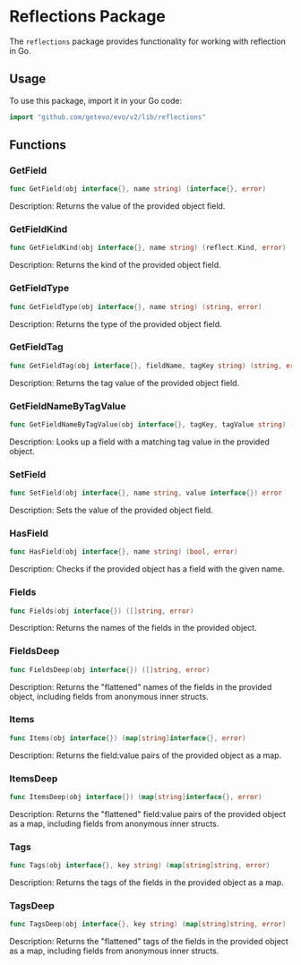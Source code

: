 # Reflections Package

The `reflections` package provides functionality for working with reflection in Go.

## Usage
To use this package, import it in your Go code:
```go
import "github.com/getevo/evo/v2/lib/reflections"
```

## Functions

### GetField

```go
func GetField(obj interface{}, name string) (interface{}, error)
```
Description: Returns the value of the provided object field.


### GetFieldKind
```go
func GetFieldKind(obj interface{}, name string) (reflect.Kind, error)
```
Description: Returns the kind of the provided object field.


### GetFieldType
```go
func GetFieldType(obj interface{}, name string) (string, error)
```
Description: Returns the type of the provided object field.

### GetFieldTag
```go
func GetFieldTag(obj interface{}, fieldName, tagKey string) (string, error)
```
Description: Returns the tag value of the provided object field.

### GetFieldNameByTagValue
```go
func GetFieldNameByTagValue(obj interface{}, tagKey, tagValue string) (string, error)
```
Description: Looks up a field with a matching tag value in the provided object.

### SetField
```go
func SetField(obj interface{}, name string, value interface{}) error
```
Description: Sets the value of the provided object field.

### HasField
```go
func HasField(obj interface{}, name string) (bool, error)
```
Description: Checks if the provided object has a field with the given name.


### Fields
```go
func Fields(obj interface{}) ([]string, error)
```
Description: Returns the names of the fields in the provided object.

### FieldsDeep
```go
func FieldsDeep(obj interface{}) ([]string, error)
```
Description: Returns the "flattened" names of the fields in the provided object, including fields from anonymous inner structs.

### Items
```go
func Items(obj interface{}) (map[string]interface{}, error)
```
Description: Returns the field:value pairs of the provided object as a map.

### ItemsDeep
```go
func ItemsDeep(obj interface{}) (map[string]interface{}, error)
```
Description: Returns the "flattened" field:value pairs of the provided object as a map, including fields from anonymous inner structs.

### Tags
```go
func Tags(obj interface{}, key string) (map[string]string, error)
```
Description: Returns the tags of the fields in the provided object as a map.

### TagsDeep
```go
func TagsDeep(obj interface{}, key string) (map[string]string, error)
```
Description: Returns the "flattened" tags of the fields in the provided object as a map, including fields from anonymous inner structs.

